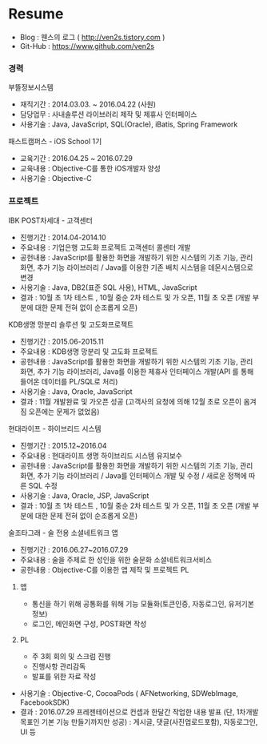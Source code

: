 **Resume**
===============
- Blog : 웬스의 로그 ( http://ven2s.tistory.com )
- Git-Hub : https://www.github.com/ven2s


### **경력**

부뜰정보시스템 

 - 재직기간 : 2014.03.03. ~ 2016.04.22 (사원)
 - 담당업무 : 사내솔루션 라이브러리 제작 및 제휴사 인터페이스 
 - 사용기술 : Java, JavaScript, SQL(Oracle), iBatis, Spring Framework

패스트캠퍼스 -  iOS School 1기

 * 교육기간 : 2016.04.25 ~ 2016.07.29  
 *  교육내용 : Objective-C를 통한 iOS개발자 양성
 * 사용기술 : Objective-C

 
### 프로젝트

IBK POST차세대 - 고객센터

 - 진행기간 :   2014.04-2014.10
 - 주요내용 : 기업은행 고도화 프로젝트 고객센터 콜센터 개발
 - 공헌내용 : JavaScript를 활용한 화면을 개발하기 위한 시스템의 기초 기능, 관리 화면, 추가 기능 라이브러리 / Java를 이용한 기존 배치 시스템을 데몬시스템으로 변경
 - 사용기술 : Java, DB2(표준 SQL 사용), HTML, JavaScript
 - 결과 : 10월 초 1차 테스트 , 10월 중순 2차 테스트 및 가 오픈, 11월 초 오픈 (개발 부분에 대한 문제 전혀 없이 순조롭게 오픈)


KDB생명 망분리 솔루션 및 고도화프로젝트 

 - 진행기간 :   2015.06-2015.11
 - 주요내용 : KDB생명 망분리 및  고도화 프로젝트
 - 공헌내용 : JavaScript를 활용한 화면을 개발하기 위한 시스템의 기초 기능, 관리 화면, 추가 기능 라이브러리, Java를 이용한 제휴사 인터페이스 개발(API 를 통해 들어온 데이터를 PL/SQL로 처리)
 - 사용기술 : Java, Oracle, JavaScript
 - 결과 : 11월 개발완료 및 가오픈 성공 (고객사의 요청에 의해 12월 초로 오픈이 옴겨짐 오픈에는 문제가 없었음)


현대라이프 - 하이브리드 시스템

 - 진행기간 :  2015.12~2016.04
 - 주요내용 : 현대라이프 생명 하이브리드 시스템 유지보수
 - 공헌내용 : JavaScript를 활용한 화면을 개발하기 위한 시스템의 기초 기능, 관리 화면, 추가 기능 라이브러리 / Java를 인터페이스 개발 및 수정 / 새로운 정책에 따른 SQL 수정
 - 사용기술 : Java, Oracle, JSP, JavaScript
 - 결과 : 10월 초 1차 테스트 , 10월 중순 2차 테스트 및 가 오픈, 11월 초 오픈 (개발 부분에 대한 문제 전혀 없이 순조롭게 오픈)


술조타그래 - 술 전용 소셜네트워크 앱

 - 진행기간 : 2016.06.27~2016.07.29
 - 주요내용 : 술을 주제로 한 성인을 위한 술문화 소셜네트워크서비스
 - 공헌내용 : Objective-C를 이용한 앱 제작 및 프로젝트 PL
 
 1) 앱 
       - 통신을 하기 위해 공통화를 위해 기능 모듈화(토큰인증, 자동로그인, 유저기본정보) 
       - 로그인, 메인화면 구성, POST화면 작성
 
 2) PL
       - 주 3회 회의 및 스크럼 진행 
       - 진행사항 관리감독 
       - 발표를 위한 자료 작성

 - 사용기술 : Objective-C, CocoaPods ( AFNetworking, SDWebImage, FacebookSDK)
 - 결과 : 2016.07.29 프레젠테이션으로 컨셉과 한달간 작업한 내용 발표 (단, 1차개발 목표인 기본 기능 만들기까지만 성공)  :  게시글, 댓글(사진업로드포함), 자동로그인, UI 등 

